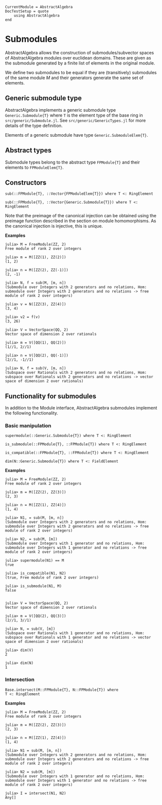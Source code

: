 ```@meta
CurrentModule = AbstractAlgebra
DocTestSetup = quote
    using AbstractAlgebra
end
```

# Submodules

AbstractAlgebra allows the construction of submodules/subvector spaces of
AbstractAlgebra modules over euclidean domains. These are given as the
submodule generated by a finite list of elements in the original module.

We define two submodules to be equal if they are (transitively) submodules
of the same module $M$ and their generators generate the same set of elements.

## Generic submodule type

AbstractAlgebra implements a generic submodule type `Generic.Submodule{T}`
where `T` is the element type of the base ring in `src/generic/Submodule.jl`.
See `src/generic/GenericTypes.jl` for more details of the type definition.

Elements of a generic submodule have type `Generic.SubmoduleElem{T}`.

## Abstract types

Submodule types belong to the abstract type `FPModule{T}` and their elements
to `FPModuleElem{T}`.

## Constructors

```@docs
sub(::FPModule{T}, ::Vector{FPModuleElem{T}}) where T <: RingElement
```

```@docs
sub(::FPModule{T}, ::Vector{Generic.Submodule{T}}) where T <: RingElement
```

Note that the preimage of the canonical injection can be obtained using the
preimage function described in the section on module homomorphisms. As the
canonical injection is injective, this is unique.

**Examples**

```jldoctest
julia> M = FreeModule(ZZ, 2)
Free module of rank 2 over integers

julia> m = M([ZZ(1), ZZ(2)])
(1, 2)

julia> n = M([ZZ(2), ZZ(-1)])
(2, -1)

julia> N, f = sub(M, [m, n])
(Submodule over Integers with 2 generators and no relations, Hom: submodule over Integers with 2 generators and no relations -> free module of rank 2 over integers)

julia> v = N([ZZ(3), ZZ(4)])
(3, 4)

julia> v2 = f(v)
(3, 26)

julia> V = VectorSpace(QQ, 2)
Vector space of dimension 2 over rationals

julia> m = V([QQ(1), QQ(2)])
(1//1, 2//1)

julia> n = V([QQ(2), QQ(-1)])
(2//1, -1//1)

julia> N, f = sub(V, [m, n])
(Subspace over Rationals with 2 generators and no relations, Hom: subspace over Rationals with 2 generators and no relations -> vector space of dimension 2 over rationals)

```

## Functionality for submodules

In addition to the Module interface, AbstractAlgebra submodules implement the
following functionality.

### Basic manipulation

```@docs
supermodule(::Generic.Submodule{T}) where T <: RingElement
```

```@docs
is_submodule(::FPModule{T}, ::FPModule{T}) where T <: RingElement
```

```@docs
is_compatible(::FPModule{T}, ::FPModule{T}) where T <: RingElement
```

```@docs
dim(N::Generic.Submodule{T}) where T <: FieldElement
```

**Examples**

```jldoctest
julia> M = FreeModule(ZZ, 2)
Free module of rank 2 over integers

julia> m = M([ZZ(2), ZZ(3)])
(2, 3)

julia> n = M([ZZ(1), ZZ(4)])
(1, 4)

julia> N1, = sub(M, [m, n])
(Submodule over Integers with 2 generators and no relations, Hom: submodule over Integers with 2 generators and no relations -> free module of rank 2 over integers)

julia> N2, = sub(M, [m])
(Submodule over Integers with 1 generator and no relations, Hom: submodule over Integers with 1 generator and no relations -> free module of rank 2 over integers)

julia> supermodule(N1) == M
true

julia> is_compatible(N1, N2)
(true, Free module of rank 2 over integers)

julia> is_submodule(N1, M)
false


julia> V = VectorSpace(QQ, 2)
Vector space of dimension 2 over rationals

julia> m = V([QQ(2), QQ(3)])
(2//1, 3//1)

julia> N, = sub(V, [m])
(Subspace over Rationals with 1 generator and no relations, Hom: subspace over Rationals with 1 generator and no relations -> vector space of dimension 2 over rationals)

julia> dim(V)
2

julia> dim(N)
1

```

### Intersection

```@docs
Base.intersect(M::FPModule{T}, N::FPModule{T}) where
T <: RingElement
```

**Examples**

```jldoctest
julia> M = FreeModule(ZZ, 2)
Free module of rank 2 over integers

julia> m = M([ZZ(2), ZZ(3)])
(2, 3)

julia> n = M([ZZ(1), ZZ(4)])
(1, 4)

julia> N1 = sub(M, [m, n])
(Submodule over Integers with 2 generators and no relations, Hom: submodule over Integers with 2 generators and no relations -> free module of rank 2 over integers)

julia> N2 = sub(M, [m])
(Submodule over Integers with 1 generator and no relations, Hom: submodule over Integers with 1 generator and no relations -> free module of rank 2 over integers)

julia> I = intersect(N1, N2)
Any[]
```
